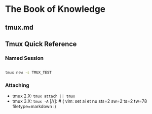 
# The Book of Knowledge

## tmux.md

## Tmux Quick Reference

### Named Session

``` bash

tmux new -s TMUX_TEST

```

### Attaching

* tmux 2.X: `tmux attach || tmux`
* tmux 3.X: `tmux -A`
[//]: # ( vim: set ai et nu sts=2 sw=2 ts=2 tw=78 filetype=markdown :)

